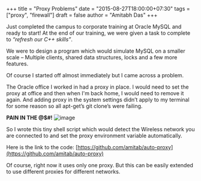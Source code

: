 +++
title = "Proxy Problems"
date = "2015-08-27T18:00:00+07:30"
tags = ["proxy", "firewall"]
draft = false
author = "Amitabh Das"
+++

Just completed the campus to corporate training at Oracle MySQL and ready to start! At the end of our training, we were given a task to complete to _“refresh our C++ skills”_.

We were to design a program which would simulate MySQL on a smaller scale – Multiple clients, shared data structures, locks and a few more features.

Of course I started off almost immediately but I came across a problem.

The Oracle office I worked in had a proxy in place. I would need to set the proxy at office and then when I'm back home, I would need to remove it again. And adding proxy in the system settings didn’t apply to my terminal for some reason so all apt-get’s git clone’s were failing.

**PAIN IN THE @$#!**
![image](https://78.media.tumblr.com/9c5b181774f7beb04c12ae84246516df/tumblr_inline_ntjnx2iHxH1tb0x0k_540.jpg)

So I wrote this tiny shell script which would detect the Wireless network you are connected to and set the proxy environment variable automatically.

Here is the link to the code: [https://github.com/amitab/auto-proxy](https://github.com/amitab/auto-proxy)

Of course, right now it uses only one proxy. But this can be easily extended to use different proxies for different networks.
